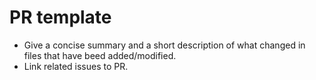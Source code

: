 # PR template

- Give a concise summary and a short description of what changed in files that have beed added/modified.
- Link related issues to PR.
